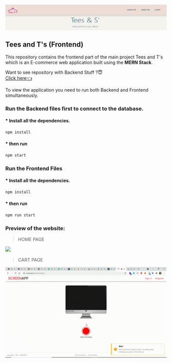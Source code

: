 <p align="center">
<img src="./resources/Screenshot (333).png" width="100%" height="80px" alt="header"/>
</p>

## Tees and T's (Frontend)

This repository contains the frontend part of the main project Tees and T's which is an E-commerce web application built using the <b>MERN Stack</b>.

Want to see repository with Backend Stuff ?😇
<br>[Click here👈](https://github.com/shivanshugarg12800/Tees-and-S-Backend)

To view the application you need to run both Backend and Frontend simultaneously.

### Run the Backend files first to connect to the database.

#### \* Install all the dependencies.

```bash
npm install
```

#### \* then run

```bash
npm start
```

### Run the Frontend Files

#### \* Install all the dependencies.

```bash
npm install
```

#### \* then run

```bash
npm run start
```

### Preview of the website:

> HOME PAGE

![](./resources/appGIF.gif)

> CART PAGE

![](./resources/cart.gif)
